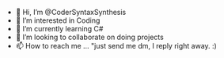 - 👋 Hi, I’m @CoderSyntaxSynthesis
- 👀 I’m interested in Coding
- 🌱 I’m currently learning C#
- 💞️ I’m looking to collaborate on doing projects
- 📫 How to reach me ... "just send me dm, I reply  right away. :)

<!---
CoderSyntaxSynthesis/CoderSyntaxSynthesis is a ✨ special ✨ repository because its `README.md` (this file) appears on your GitHub profile.
You can click the Preview link to take a look at your changes.
--->
